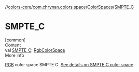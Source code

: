 //[colors-core](../../../index.md)/[com.chrynan.colors.space](../index.md)/[ColorSpaces](index.md)/[SMPTE_C](-s-m-p-t-e_-c.md)



# SMPTE_C  
[common]  
Content  
val [SMPTE_C](-s-m-p-t-e_-c.md): [RgbColorSpace](../-rgb-color-space/index.md)  
More info  


[RGB](../-rgb-color-space/index.md) color space SMPTE C. [See details on SMPTE C color space](https://d.android.com/reference/android/graphics/ColorSpace.Named.html#SMPTE_C)

  



